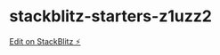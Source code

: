 # stackblitz-starters-z1uzz2

[Edit on StackBlitz ⚡️](https://stackblitz.com/edit/stackblitz-starters-z1uzz2)